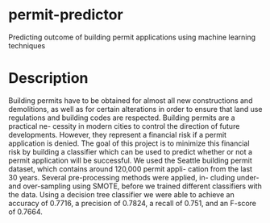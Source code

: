 # permit-predictor
Predicting outcome of building permit applications using machine learning techniques

# Description
Building permits have to be obtained for almost all new constructions and demolitions, as well as for certain alterations in order to ensure that land use regulations and building codes are respected. Building permits are a practical ne- cessity in modern cities to control the direction of future developments. However, they represent a financial risk if a permit application is denied. The goal of this project is to minimize this financial risk by building a classifier which can be used to predict whether or not a permit application will be successful. We used the Seattle building permit dataset, which contains around 120,000 permit appli- cation from the last 30 years. Several pre-processing methods were applied, in- cluding under- and over-sampling using SMOTE, before we trained different classifiers with the data. Using a decision tree classifier we were able to achieve an accuracy of 0.7716, a precision of 0.7824, a recall of 0.751, and an F-score of 0.7664.

